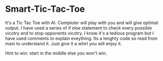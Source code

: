# Smart-Tic-Tac-Toe

It's a Tic Tac Toe with AI. 
Compluter will play with you and will give optimal output. 
I have used a series of if else statement to check every possible vicotry and to stop opponents vicotry.
I know it's a tedious program but I have used comments to explain eveything.
Its a lenghty code so read from main to understand it.
Just give it a whirl you will enjoy it.

Hint to win: start in the middle else you won't win.
